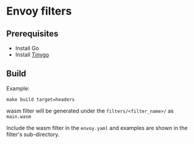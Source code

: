 # Envoy filters

## Prerequisites
- Install Go
- Install [Tinygo](https://tinygo.org/getting-started/install/macos/)

## Build

Example:
```
make build target=headers
```

wasm filter will be generated under the `filters/<filter_name>/` as `main.wasm`

Include the wasm filter in the `envoy.yaml` and examples are shown in the filter's sub-directory.
